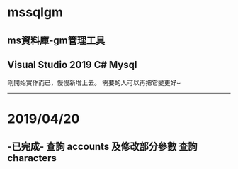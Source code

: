 # mssqlgm
ms資料庫-gm管理工具
---
Visual Studio 2019
C#
Mysql
---

剛開始實作而已，慢慢新增上去。
需要的人可以再把它變更好~


---
# 2019/04/20
-已完成-
  查詢 accounts 及修改部分參數
  查詢 characters 
---
